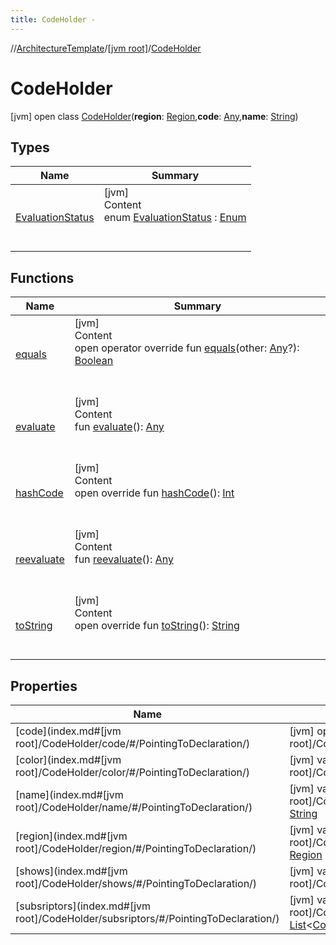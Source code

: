 ```yaml
---
title: CodeHolder -
---
```

//[ArchitectureTemplate](../../index.md)/[[jvm root]](../index.md)/[CodeHolder](index.md)



# CodeHolder  
 [jvm] open class [CodeHolder](index.md)(**region**: [Region](../../regions/-region/index.md),**code**: [Any](https://kotlinlang.org/api/latest/jvm/stdlib/kotlin/-any/index.html),**name**: [String](https://kotlinlang.org/api/latest/jvm/stdlib/kotlin/-string/index.html))   


## Types  
  
|  Name|  Summary| 
|---|---|
| [EvaluationStatus](-evaluation-status/index.md)| [jvm]  <br>Content  <br>enum [EvaluationStatus](-evaluation-status/index.md) : [Enum](https://kotlinlang.org/api/latest/jvm/stdlib/kotlin/-enum/index.html)  <br><br><br>


## Functions  
  
|  Name|  Summary| 
|---|---|
| [equals](https://kotlinlang.org/api/latest/jvm/stdlib/kotlin/-any/equals.html)| [jvm]  <br>Content  <br>open operator override fun [equals](https://kotlinlang.org/api/latest/jvm/stdlib/kotlin/-any/equals.html)(other: [Any](https://kotlinlang.org/api/latest/jvm/stdlib/kotlin/-any/index.html)?): [Boolean](https://kotlinlang.org/api/latest/jvm/stdlib/kotlin/-boolean/index.html)  <br><br><br>
| [evaluate](evaluate.md)| [jvm]  <br>Content  <br>fun [evaluate](evaluate.md)(): [Any](https://kotlinlang.org/api/latest/jvm/stdlib/kotlin/-any/index.html)  <br><br><br>
| [hashCode](https://kotlinlang.org/api/latest/jvm/stdlib/kotlin/-any/hash-code.html)| [jvm]  <br>Content  <br>open override fun [hashCode](https://kotlinlang.org/api/latest/jvm/stdlib/kotlin/-any/hash-code.html)(): [Int](https://kotlinlang.org/api/latest/jvm/stdlib/kotlin/-int/index.html)  <br><br><br>
| [reevaluate](reevaluate.md)| [jvm]  <br>Content  <br>fun [reevaluate](reevaluate.md)(): [Any](https://kotlinlang.org/api/latest/jvm/stdlib/kotlin/-any/index.html)  <br><br><br>
| [toString](https://kotlinlang.org/api/latest/jvm/stdlib/kotlin/-any/to-string.html)| [jvm]  <br>Content  <br>open override fun [toString](https://kotlinlang.org/api/latest/jvm/stdlib/kotlin/-any/to-string.html)(): [String](https://kotlinlang.org/api/latest/jvm/stdlib/kotlin/-string/index.html)  <br><br><br>


## Properties  
  
|  Name|  Summary| 
|---|---|
| [code](index.md#[jvm root]/CodeHolder/code/#/PointingToDeclaration/)|  [jvm] open val [code](index.md#[jvm root]/CodeHolder/code/#/PointingToDeclaration/): [Any](https://kotlinlang.org/api/latest/jvm/stdlib/kotlin/-any/index.html)   <br>
| [color](index.md#[jvm root]/CodeHolder/color/#/PointingToDeclaration/)|  [jvm] val [color](index.md#[jvm root]/CodeHolder/color/#/PointingToDeclaration/): [Any](https://kotlinlang.org/api/latest/jvm/stdlib/kotlin/-any/index.html)   <br>
| [name](index.md#[jvm root]/CodeHolder/name/#/PointingToDeclaration/)|  [jvm] val [name](index.md#[jvm root]/CodeHolder/name/#/PointingToDeclaration/): [String](https://kotlinlang.org/api/latest/jvm/stdlib/kotlin/-string/index.html)   <br>
| [region](index.md#[jvm root]/CodeHolder/region/#/PointingToDeclaration/)|  [jvm] val [region](index.md#[jvm root]/CodeHolder/region/#/PointingToDeclaration/): [Region](../../regions/-region/index.md)   <br>
| [shows](index.md#[jvm root]/CodeHolder/shows/#/PointingToDeclaration/)|  [jvm] val [shows](index.md#[jvm root]/CodeHolder/shows/#/PointingToDeclaration/): [Any](https://kotlinlang.org/api/latest/jvm/stdlib/kotlin/-any/index.html)   <br>
| [subsriptors](index.md#[jvm root]/CodeHolder/subsriptors/#/PointingToDeclaration/)|  [jvm] val [subsriptors](index.md#[jvm root]/CodeHolder/subsriptors/#/PointingToDeclaration/): [List](https://kotlinlang.org/api/latest/jvm/stdlib/kotlin.collections/-list/index.html)<[CodeHolder]()>   <br>

